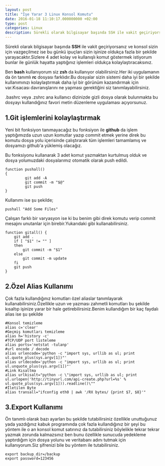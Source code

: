 ```yaml
---
layout: post
title: "İşe Yarar 3 Linux Konsol Komutu"
date: 2016-01-18 11:10:17.000000000 +02:00
type: post
categories: Linux
description: Sürekli olarak bilgisayar başında SSH ile vakit geçiriyorsanız ve konsol sizin için vazgeçilmez ise bu günkü ipuçları sizin işinize oldukça fazla
---
```


Sürekli olarak bilgisayar başında **SSH** ile vakit geçiriyorsanız ve konsol sizin için vazgeçilmez ise bu günkü ipuçları sizin işinize oldukça fazla bir şekilde yarayacaktır.Sizlere 4 adet kolay ve kullanışlı komut göstermek istiyorum bunlar ile günlük hayatta yaptığınız işlemleri oldukça kolaylaştıracaksınız.

Ben **bash** kullanıyorum siz **zsh** da kullanıyor olabilirsiniz.Her iki uygulamanın da ön tanımlı **rc** dosyası farklıdır.Bu dosyalar sizin sistemi daha iyi bir şekilde kullanımınızı kolaylaştırmak daha iyi bir görünüm kazandırmak için var.Kısacası davranışlarını ne yapması gerektiğini siz tanımlayabilirsiniz.

.bashrc veya .zshrc ana kullanıcı dizinizde gizli dosya olarak bulunmakta bu dosyayı kullandığınız favori metin düzenleme uygulaması açıyorsunuz.

## 1.Git işlemlerini kolaylaştırmak

Yeni bit fonksiyon tanımayacağız bu fonksiyon ile **github** da işlem yaptığımızda uzun uzun komutlar yazıp commit etmek yerine direk bu komutu dosya yolu içerisinde çalıştırarak tüm işlemleri tamamlamış ve dosyamızı github'a yüklemiş olacağız.

Bu fonksiyonu kullanarak 3 adet komut yazmaktan kurtulmuş olduk ve dosya yolumuzdaki dosyalarımız otomatik olarak push edildi.

```
function pushall()
{
         git add -A
         git commit -m "$@"
         git push
}
```

Kullanımı ise şu şekilde;

```
pushall "Add Some Files"
```

Çalışan farklı bir varyasyon ise ki bu benim gibi direk komutu verip commit mesajını unutanlar için birebir.Yukarıdaki gibi kullanabilirsiniz.

```
function gitall() {
    git add .
    if [ "$1" != "" ]
    then
        git commit -m "$1"
    else
        git commit -m update
    fi
    git push
}
```

## 2.Özel Alias Kullanımı

Çok fazla kullandığınız komutları özel aliaslar tanımlayarak kullanabilirsiniz.Özellikle uzun ve yazması zahmetli komutları bu şekilde kısaltıp işinize yarar bir hale getirebilirsiniz.Benim kullandığım bir kaç faydalı alias ise şu şekilde

```
#Konsol temizleme
alias c='clear'
#Geçmiş komutları temizleme
alias h='history -c'
#TCP/UDP port listeleme
alias ports='netstat -tulanp'
#url encode / decode
alias urlencode='python -c "import sys, urllib as ul; print ul.quote_plus(sys.argv[1])"'
alias urldecode='python -c "import sys, urllib as ul; print ul.unquote_plus(sys.argv[1])"'
#Link Kısaltma
alias urlkisalt="python -c \"import sys, urllib as ul; print ul.urlopen('http://tinyurl.com/api-create.php?url=%s' % ul.quote_plus(sys.argv[1])).readline()\""
#İletilen Byte
alias transall="ifconfig eth0 | awk '/RX bytes/ {print $7, $8}'"
```

## 3.Export Kullanımı

Ön tanımlı olarak bazı ayarları bu şekilde tutabilirsiniz özellikle unuttuğunuz yada yazdığınız kabuk programında çok fazla kullandığınız bir şeyi bu yöntem ile o an konsol komut satırınız da tutabilirsiniz böylelikle tekrar tekrar yazmak zorunda kalmazsınız ben bunu özellikle sunucuda yedekleme yaptırdığım için dosya yolunu ve veritabanı adını tutmak için kullanıyorum.Siz şifrenizi bile bu yöntem ile tutabilirsiniz.

```
export backup_dir=/backup
export password=123456
```
